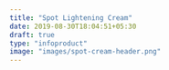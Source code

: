 ```yaml
---
title: "Spot Lightening Cream"
date: 2019-08-30T18:04:51+05:30
draft: true
type: "infoproduct"
image: "images/spot-cream-header.png"
---
```


